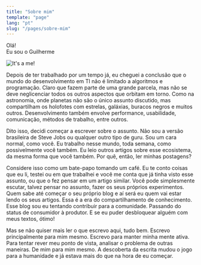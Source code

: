 ```yaml
---
title: "Sobre mim"
template: "page"
lang: "pt"
slug: "/pages/sobre-mim"
---
```


Olá!  
Eu sou o Guilherme

![It's a me!](/about.jpeg "It's a me!")

Depois de ter trabalhado por um tempo já, eu cheguei a conclusão que o mundo do desenvolvimento em TI não é limitado a algoritmos e programação. Claro que fazem parte de uma grande parcela, mas não se deve neglicenciar todos os outros aspectos que orbitam em torno. Como na astronomia, onde planetas não são o único assunto discutido, mas compartilham os holofotes com estrelas, galáxias, buracos negros e muitos outros. Desenvolvimento também envolve performance, usabilidade, comunicação, métodos de trabalho, entre outros.

Dito isso, decidi começar a escrever sobre o assunto. Não sou a versão brasileira de Steve Jobs ou qualquer outro tipo de guru. Sou um cara normal, como você. Eu trabalho nesse mundo, toda semana, como possivelmente você também. Eu leio outros artigos sobre esse ecosistema, da mesma forma que você também. Por quê, então, ler minhas postagens?

Considere isso como um bate-papo tomando um café. Eu te conto coisas que eu li, testei ou em que trabalhei e você me conta que já tinha visto esse assunto, ou que o fez pensar em um artigo similar. Você pode simplesmente escutar, talvez pensar no assunto, fazer os seus próprios experimentos. Quem sabe até começar o seu próprio blog e aí será eu quem vai estar lendo os seus artigos. Essa é a era do compartilhamento de conhecimento. Esse blog sou eu tentando contribuir para a comunidade. Passando do status de consumidor à produtor. E se eu puder desbloquear alguém com meus textos, ótimo!

Mas se não quiser mais ler o que escrevo aqui, tudo bem. Escrevo principalmente para mim mesmo. Escrevo para manter minha mente ativa. Para tentar rever meu ponto de vista, analisar o problema de outras maneiras. De mim para mim mesmo. A descoberta da escrita mudou o jogo para a humanidade e já estava mais do que na hora de eu começar.
